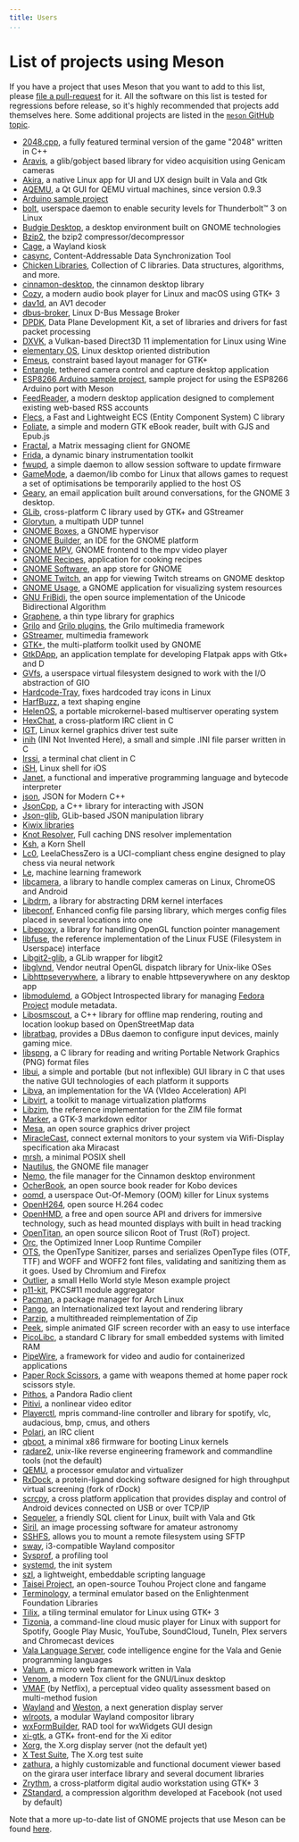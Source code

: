 ```yaml
---
title: Users
...
```


# List of projects using Meson

If you have a project that uses Meson that you want to add to this
list, please [file a
pull-request](https://github.com/mesonbuild/meson/edit/master/docs/markdown/Users.md)
for it. All the software on this list is tested for regressions before
release, so it's highly recommended that projects add themselves
here. Some additional projects are listed in the [`meson` GitHub
topic](https://github.com/topics/meson).

 - [2048.cpp](https://github.com/plibither8/2048.cpp), a fully featured terminal version of the game "2048" written in C++
 - [Aravis](https://github.com/AravisProject/aravis), a glib/gobject based library for video acquisition using Genicam cameras
 - [Akira](https://github.com/akiraux/Akira), a native Linux app for UI and UX design built in Vala and Gtk
 - [AQEMU](https://github.com/tobimensch/aqemu), a Qt GUI for QEMU virtual machines, since version 0.9.3
 - [Arduino sample project](https://github.com/jpakkane/mesonarduino)
 - [bolt](https://gitlab.freedesktop.org/bolt/bolt), userspace daemon to enable security levels for Thunderbolt™ 3 on Linux
 - [Budgie Desktop](https://github.com/budgie-desktop/budgie-desktop), a desktop environment built on GNOME technologies
 - [Bzip2](https://gitlab.com/federicomenaquintero/bzip2), the bzip2 compressor/decompressor
 - [Cage](https://github.com/Hjdskes/cage), a Wayland kiosk
 - [casync](https://github.com/systemd/casync), Content-Addressable Data Synchronization Tool
 - [Chicken Libraries](https://github.com/chicken-libraries), Collection of C libraries. Data structures, algorithms, and more.
 - [cinnamon-desktop](https://github.com/linuxmint/cinnamon-desktop), the cinnamon desktop library
 - [Cozy](https://github.com/geigi/cozy), a modern audio book player for Linux and macOS using GTK+ 3
 - [dav1d](https://code.videolan.org/videolan/dav1d), an AV1 decoder
 - [dbus-broker](https://github.com/bus1/dbus-broker), Linux D-Bus Message Broker
 - [DPDK](http://dpdk.org/browse/dpdk), Data Plane Development Kit, a set of libraries and drivers for fast packet processing
 - [DXVK](https://github.com/doitsujin/dxvk), a Vulkan-based Direct3D 11 implementation for Linux using Wine
 - [elementary OS](https://github.com/elementary/), Linux desktop oriented distribution
 - [Emeus](https://github.com/ebassi/emeus), constraint based layout manager for GTK+
 - [Entangle](https://entangle-photo.org/), tethered camera control and capture desktop application
 - [ESP8266 Arduino sample project](https://github.com/trilader/arduino-esp8266-meson), sample project for using the ESP8266 Arduino port with Meson
 - [FeedReader](https://github.com/jangernert/FeedReader), a modern desktop application designed to complement existing web-based RSS accounts
 - [Flecs](https://github.com/SanderMertens/flecs), a Fast and Lightweight ECS (Entity Component System) C library
 - [Foliate](https://github.com/johnfactotum/foliate), a simple and modern GTK eBook reader, built with GJS and Epub.js
 - [Fractal](https://wiki.gnome.org/Apps/Fractal/), a Matrix messaging client for GNOME
 - [Frida](https://github.com/frida/frida-core), a dynamic binary instrumentation toolkit
 - [fwupd](https://github.com/hughsie/fwupd), a simple daemon to allow session software to update firmware
 - [GameMode](https://github.com/FeralInteractive/gamemode), a daemon/lib combo for Linux that allows games to request a set of optimisations be temporarily applied to the host OS
 - [Geary](https://wiki.gnome.org/Apps/Geary), an email application built around conversations, for the GNOME 3 desktop.
 - [GLib](https://gitlab.gnome.org/GNOME/glib), cross-platform C library used by GTK+ and GStreamer
 - [Glorytun](https://github.com/angt/glorytun), a multipath UDP tunnel
 - [GNOME Boxes](https://gitlab.gnome.org/GNOME/gnome-boxes), a GNOME hypervisor
 - [GNOME Builder](https://gitlab.gnome.org/GNOME/gnome-builder), an IDE for the GNOME platform
 - [GNOME MPV](https://github.com/gnome-mpv/gnome-mpv), GNOME frontend to the mpv video player
 - [GNOME Recipes](https://gitlab.gnome.org/GNOME/recipes), application for cooking recipes
 - [GNOME Software](https://gitlab.gnome.org/GNOME/gnome-software), an app store for GNOME
 - [GNOME Twitch](https://github.com/vinszent/gnome-twitch), an app for viewing Twitch streams on GNOME desktop
 - [GNOME Usage](https://gitlab.gnome.org/GNOME/gnome-usage), a GNOME application for visualizing system resources
 - [GNU FriBidi](https://github.com/fribidi/fribidi), the open source implementation of the Unicode Bidirectional Algorithm
 - [Graphene](https://ebassi.github.io/graphene/), a thin type library for graphics
 - [Grilo](https://git.gnome.org/browse/grilo) and [Grilo plugins](https://git.gnome.org/browse/grilo-plugins), the Grilo multimedia framework
 - [GStreamer](https://gitlab.freedesktop.org/gstreamer/gstreamer), multimedia framework
 - [GTK+](https://gitlab.gnome.org/GNOME/gtk), the multi-platform toolkit used by GNOME
 - [GtkDApp](https://gitlab.com/csoriano/GtkDApp), an application template for developing Flatpak apps with Gtk+ and D
 - [GVfs](https://git.gnome.org/browse/gvfs/), a userspace virtual filesystem designed to work with the I/O abstraction of GIO
 - [Hardcode-Tray](https://github.com/bil-elmoussaoui/Hardcode-Tray), fixes hardcoded tray icons in Linux
 - [HarfBuzz](https://github.com/harfbuzz/harfbuzz), a text shaping engine
 - [HelenOS](http://helenos.org), a portable microkernel-based multiserver operating system
 - [HexChat](https://github.com/hexchat/hexchat), a cross-platform IRC client in C
 - [IGT](https://gitlab.freedesktop.org/drm/igt-gpu-tools), Linux kernel graphics driver test suite
 - [inih](https://github.com/benhoyt/inih) (INI Not Invented Here), a small and simple .INI file parser written in C
 - [Irssi](https://github.com/irssi/irssi), a terminal chat client in C
 - [iSH](https://github.com/tbodt/ish), Linux shell for iOS
 - [Janet](https://github.com/janet-lang/janet), a functional and imperative programming language and bytecode interpreter
 - [json](https://github.com/nlohmann/json), JSON for Modern C++
 - [JsonCpp](https://github.com/open-source-parsers/jsoncpp), a C++ library for interacting with JSON
 - [Json-glib](https://gitlab.gnome.org/GNOME/json-glib), GLib-based JSON manipulation library
 - [Kiwix libraries](https://github.com/kiwix/kiwix-lib)
 - [Knot Resolver](https://gitlab.labs.nic.cz/knot/knot-resolver), Full caching DNS resolver implementation
 - [Ksh](https://github.com/att/ast), a Korn Shell
 - [Lc0](https://github.com/LeelaChessZero/lc0), LeelaChessZero is a UCI-compliant chess engine designed to play chess via neural network
 - [Le](https://github.com/kirushyk/le), machine learning framework
 - [libcamera](https://git.linuxtv.org/libcamera.git/), a library to handle complex cameras on Linux, ChromeOS and Android
 - [Libdrm](https://gitlab.freedesktop.org/mesa/drm), a library for abstracting DRM kernel interfaces
 - [libeconf](https://github.com/openSUSE/libeconf), Enhanced config file parsing library, which merges config files placed in several locations into one
 - [Libepoxy](https://github.com/anholt/libepoxy/), a library for handling OpenGL function pointer management
 - [libfuse](https://github.com/libfuse/libfuse), the reference implementation of the Linux FUSE (Filesystem in Userspace) interface
 - [Libgit2-glib](https://git.gnome.org/browse/libgit2-glib), a GLib wrapper for libgit2
 - [libglvnd](https://gitlab.freedesktop.org/glvnd/libglvnd), Vendor neutral OpenGL dispatch library for Unix-like OSes
 - [Libhttpseverywhere](https://git.gnome.org/browse/libhttpseverywhere), a library to enable httpseverywhere on any desktop app
 - [libmodulemd](https://github.com/fedora-modularity/libmodulemd), a GObject Introspected library for managing [Fedora Project](https://getfedora.org/) module metadata.
 - [Libosmscout](https://github.com/Framstag/libosmscout), a C++ library for offline map rendering, routing and location
lookup based on OpenStreetMap data
 - [libratbag](https://github.com/libratbag/libratbag), provides a DBus daemon to configure input devices, mainly gaming mice.
 - [libspng](https://github.com/randy408/libspng), a C library for reading and writing Portable Network Graphics (PNG)
format files
 - [libui](https://github.com/andlabs/libui), a simple and portable (but not inflexible) GUI library in C that uses the native GUI technologies of each platform it supports
 - [Libva](https://github.com/intel/libva), an implementation for the VA (VIdeo Acceleration) API
 - [Libvirt](https://libvirt.org), a toolkit to manage virtualization platforms
 - [Libzim](https://github.com/openzim/libzim), the reference implementation for the ZIM file format
 - [Marker](https://github.com/fabiocolacio/Marker), a GTK-3 markdown editor
 - [Mesa](https://gitlab.freedesktop.org/mesa/mesa/), an open source graphics driver project
 - [MiracleCast](https://github.com/albfan/miraclecast), connect external monitors to your system via Wifi-Display specification aka Miracast
 - [mrsh](https://github.com/emersion/mrsh), a minimal POSIX shell
 - [Nautilus](https://gitlab.gnome.org/GNOME/nautilus), the GNOME file manager
 - [Nemo](https://github.com/linuxmint/nemo), the file manager for the Cinnamon desktop environment
 - [OcherBook](https://github.com/ccoffing/OcherBook), an open source book reader for Kobo devices
 - [oomd](https://github.com/facebookincubator/oomd), a userspace Out-Of-Memory (OOM) killer for Linux systems
 - [OpenH264](https://github.com/cisco/openh264), open source H.264 codec
 - [OpenHMD](https://github.com/OpenHMD/OpenHMD), a free and open source API and drivers for immersive technology, such as head mounted displays with built in head tracking
 - [OpenTitan](https://github.com/lowRISC/opentitan), an open source silicon Root of Trust (RoT) project.
 - [Orc](https://gitlab.freedesktop.org/gstreamer/orc), the Optimized Inner Loop Runtime Compiler
 - [OTS](https://github.com/khaledhosny/ots), the OpenType Sanitizer, parses and serializes OpenType files (OTF, TTF) and WOFF and WOFF2 font files, validating and sanitizing them as it goes. Used by Chromium and Firefox
 - [Outlier](https://github.com/kerolasa/outlier), a small Hello World style Meson example project
 - [p11-kit](https://github.com/p11-glue/p11-kit), PKCS#11 module aggregator
 - [Pacman](https://git.archlinux.org/pacman.git/tree/), a package manager for Arch Linux
 - [Pango](https://git.gnome.org/browse/pango/), an Internationalized text layout and rendering library
 - [Parzip](https://github.com/jpakkane/parzip), a multithreaded reimplementation of Zip
 - [Peek](https://github.com/phw/peek), simple animated GIF screen recorder with an easy to use interface
 - [PicoLibc](https://github.com/keith-packard/picolibc), a standard C library for small embedded systems with limited RAM
 - [PipeWire](https://github.com/PipeWire/pipewire), a framework for video and audio for containerized applications
 - [Paper Rock Scissors](https://github.com/michaelbrockus/paper_rock_scissors), a game with weapons themed at home paper rock scissors style.
 - [Pithos](https://github.com/pithos/pithos), a Pandora Radio client
 - [Pitivi](https://github.com/pitivi/pitivi/), a nonlinear video editor
 - [Playerctl](https://github.com/acrisci/playerctl), mpris command-line controller and library for spotify, vlc, audacious, bmp, cmus, and others
 - [Polari](https://gitlab.gnome.org/GNOME/polari), an IRC client
 - [qboot](https://github.com/bonzini/qboot), a minimal x86 firmware for booting Linux kernels
 - [radare2](https://github.com/radare/radare2), unix-like reverse engineering framework and commandline tools (not the default)
 - [QEMU](https://qemu.org), a processor emulator and virtualizer
 - [RxDock](https://gitlab.com/rxdock/rxdock), a protein-ligand docking software designed for high throughput virtual screening (fork of rDock)
 - [scrcpy](https://github.com/Genymobile/scrcpy), a cross platform application that provides display and control of Android devices connected on USB or over TCP/IP
 - [Sequeler](https://github.com/Alecaddd/sequeler), a friendly SQL client for Linux, built with Vala and Gtk
 - [Siril](https://gitlab.com/free-astro/siril), an image processing software for amateur astronomy
 - [SSHFS](https://github.com/libfuse/sshfs), allows you to mount a remote filesystem using SFTP
 - [sway](https://github.com/swaywm/sway), i3-compatible Wayland compositor
 - [Sysprof](https://git.gnome.org/browse/sysprof), a profiling tool
 - [systemd](https://github.com/systemd/systemd), the init system
 - [szl](https://github.com/dimkr/szl), a lightweight, embeddable scripting language
 - [Taisei Project](https://taisei-project.org/), an open-source Touhou Project clone and fangame
 - [Terminology](https://github.com/billiob/terminology), a terminal emulator based on the Enlightenment Foundation Libraries
 - [Tilix](https://github.com/gnunn1/tilix), a tiling terminal emulator for Linux using GTK+ 3
 - [Tizonia](https://github.com/tizonia/tizonia-openmax-il), a command-line cloud music player for Linux with support for Spotify, Google Play Music, YouTube, SoundCloud, TuneIn, Plex servers and Chromecast devices
 - [Vala Language Server](https://github.com/benwaffle/vala-language-server), code intelligence engine for the Vala and Genie programming languages
 - [Valum](https://github.com/valum-framework/valum), a micro web framework written in Vala
 - [Venom](https://github.com/naxuroqa/Venom), a modern Tox client for the GNU/Linux desktop
 - [VMAF](https://github.com/Netflix/vmaf) (by Netflix), a perceptual video quality assessment based on multi-method fusion
 - [Wayland](https://github.com/wayland-project/wayland) and [Weston](https://github.com/wayland-project/weston), a next generation display server
 - [wlroots](https://github.com/swaywm/wlroots), a modular Wayland compositor library
 - [wxFormBuilder](https://github.com/wxFormBuilder/wxFormBuilder), RAD tool for wxWidgets GUI design
 - [xi-gtk](https://github.com/eyelash/xi-gtk), a GTK+ front-end for the Xi editor
 - [Xorg](https://gitlab.freedesktop.org/xorg/xserver), the X.org display server (not the default yet)
 - [X Test Suite](https://gitlab.freedesktop.org/xorg/test/xts), The X.org test suite
 - [zathura](https://github.com/pwmt/zathura), a highly customizable and functional document viewer based on the
girara user interface library and several document libraries
 - [Zrythm](https://git.zrythm.org/cgit/zrythm), a cross-platform digital audio workstation using GTK+ 3
 - [ZStandard](https://github.com/facebook/zstd/commit/4dca56ed832c6a88108a2484a8f8ff63d8d76d91), a compression algorithm developed at Facebook (not used by default)

Note that a more up-to-date list of GNOME projects that use Meson can
be found
[here](https://wiki.gnome.org/Initiatives/GnomeGoals/MesonPorting).
